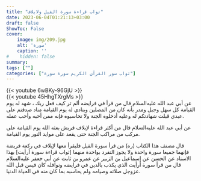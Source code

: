 ```yaml
---
title: "ثواب قراءة سورة الفيل ولايلاف"
date: 2023-06-04T01:21:13+03:00
draft: false
ShowToc: False
cover:
    image: img/209.jpg
    alt: 'صورة'
    caption: ''
#    hidden: false
summary: 
tags: [""]
categories: ["ثواب سور القرآن الكريم سورة سورة"]
---
```

{{< youtube 6wBKy-96GjU >}} 
<br>
{{< youtube 45HhgTXrgMs >}} 
<br>
عن
أبي عبد الله عليه‌السلام قال من قرأ في فرايضه ألم تر كيف فعل ربك ، شهد
له يوم القيامة كل سهل وجبل ومدر بأنه كان من المصلين وينادي له
يوم القيامة مناد صدقتم على عبدي قبلت شهادتكم له وعليه أدخلوه الجنة
ولا تحاسبوه فإنه ممن أحبه وأحب عمله.

عن أبي
عبد الله عليه‌السلام قال من أكثر قراءة لإيلاف قريش بعثه الله يوم القيامة على
مركب من مراكب الجنة حتى يقعد على موايد النور يوم القيامة.

قال مصنف هذا الكتاب (ره) من قرأ سورة الفيل فليقرأ معها لإيلاف
في ركعة فريضة فإنهما جميعا سورة واحدة ولا يجوز التفرد بواحدة منهما
[ثواب قراءة سورة أرأيت] بهذا الاسناد عن الحسن عن إسماعيل بن الزبير عن عمرو بن ثابت عن أبي جعفر عليه‌السلام قال من قرأ سورة أرأيت الذي يكذب بالدين في
فرايضه ونوافله كان فيمن قبل الله عزوجل صلاته وصيامه ولم يحاسبه بما
كان منه في الحياة الدنيا.

